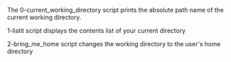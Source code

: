 The 0-current_working_directory script prints the absolute path name of the current working directory.

1-listit script displays the contents list of your current directory

2-bring_me_home script changes the working directory to the user's home directory

